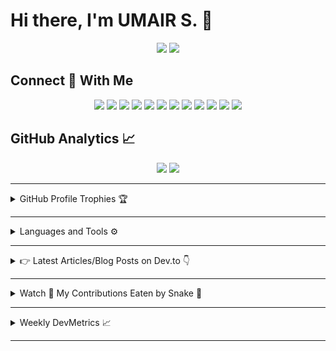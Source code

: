 # Hi there, I'm UMAIR S. 👋

<p align="center">
        <a href="https://github.com/umairshabbir-83"><img
                        src="https://komarev.com/ghpvc/?style=for-the-badge&username=umairshabbir-83" /></a>
        <a href="https://github.com/umairshabbir-83"><img
                        src="https://wakatime.com/badge/user/921dd2f5-b40c-4c20-a684-53d03b4afbc7.svg?style=for-the-badge" /></a>
</p>

<!-- ## I'm a Developer 👨‍💻

<p align="center">
        <a href="https://github.com/umairshabbir-83"><img
                        src="https://readme-typing-svg.herokuapp.com/?center=true&color=9B9B9B&lines=%F0%9F%94%AD+Currently+a+Student.;%F0%9F%8C%B1+Currently+Learning+about+Android+Development.;%F0%9F%8C%B1+Currently+Learning+about+Web+Development.;%F0%9F%98%84+Pronouns:+He/Him+%E2%99%82;%E2%9A%A1+Fun+fact:+Shh!+%F0%9F%A4%AB&size=16&vCenter=true&width=500" /></a>
</p> -->

## Connect 🔗 With Me

<p align="center">
        <a href="https://www.coursera.org/user/88276d10e2648d7473b1dba20942f189"><img
                        src="https://img.shields.io/badge/-Coursera-0056D2?logo=Coursera&logoColor=FFF&style=for-the-badge" /></a>
        <a href="https://dev.to/umairshabbir_83"><img
                        src="https://img.shields.io/badge/-Dev.to-0A0A0A?logo=Dev.to&logoColor=FFF&style=for-the-badge" /></a>
        <a href="https://facebook.com/umairshabbir.83"><img
                        src="https://img.shields.io/badge/-Facebook-1877F2?logo=Facebook&logoColor=FFF&style=for-the-badge" /></a>
        <a href="https://www.freecodecamp.org/umairshabbir-83"><img
                        src="https://img.shields.io/badge/-freeCodeCamp-0A0A23?logo=freeCodeCamp&logoColor=FFF&style=for-the-badge" /></a>
        <a href="https://g.dev/umairshabbir-83"><img
                        src="https://img.shields.io/badge/-Google Developer-4285F4?logo=Google&logoColor=FFF&style=for-the-badge" /></a>
        <a href="https://www.hackerrank.com/umairshabbir_83"><img
                        src="https://img.shields.io/badge/-HackerRank-00EA64?logo=HackerRank&logoColor=FFF&style=for-the-badge" /></a>
        <a href="https://instagram.com/umairshabbir.83"><img
                        src="https://img.shields.io/badge/-Instagram-E4405F?logo=Instagram&logoColor=FFF&style=for-the-badge" /></a>
        <a href="https://linkedin.com/in/umairshabbir-83"><img
                        src="https://img.shields.io/badge/-LinkedIn-0A66C2?logo=LinkedIn&logoColor=FFF&style=for-the-badge" /></a>
        <a href="https://learn.microsoft.com/en-us/users/umairshabbir-83"><img
                        src="https://img.shields.io/badge/-Microsoft Learn-5E5E5E?logo=Microsoft&logoColor=FFF&style=for-the-badge" /></a>
        <a href="https://snapchat.com/add/umairshabbir_83"><img
                        src="https://img.shields.io/badge/-Snapchat-FFFC00?logo=Snapchat&logoColor=000&style=for-the-badge" /></a>
        <a href="https://twitter.com/umairshabbir_83"><img
                        src="https://img.shields.io/badge/-Twitter-1DA1F2?logo=Twitter&logoColor=FFF&style=for-the-badge" /></a>
        <a href="https://wakatime.com/@umairshabbir_83"><img
                        src="https://img.shields.io/badge/-WakaTime-000?logo=WakaTime&logoColor=FFF&style=for-the-badge" /></a>
</p>

<!-- ## Contribution Graph 📊

<p align="center">
        <a href="https://github.com/umairshabbir-83"><img
                        src="https://activity-graph.herokuapp.com/graph?theme=github&username=umairshabbir-83" /></a>
</p> -->

## GitHub Analytics 📈

<p align="center">
        <a href="https://github.com/umairshabbir-83"><img
                        src="https://github-readme-stats.vercel.app/api?theme=dark&username=umairshabbir-83" /></a>
        <a href="https://github.com/umairshabbir-83"><img
                        src="https://github-readme-streak-stats.herokuapp.com/?theme=dark&user=umairshabbir-83" /></a>
</p>

---

<details>
        <summary>GitHub Profile Trophies 🏆</summary>
        <p align="center">
                <a href="https://github.com/umairshabbir-83"><img
                                src="https://github-profile-trophy.vercel.app/?column=4&no-bg=true&username=umairshabbir-83" /></a>
        </p>
</details>

---

<details>
        <summary>Languages and Tools ⚙</summary>
        <p align="center">
                <a href="https://github.com/umairshabbir-83"><img
                                src="https://github-readme-stats-eight-theta.vercel.app/api/top-langs/?layout=compact&theme=dark&username=umairshabbir-83" /></a>
        </p>
        <!-- <p align="center">
                <a href="https://github.com/umairshabbir-83"><img
                                src="https://img.shields.io/badge/-Android Studio-3DDC84?logo=Android Studio&logoColor=FFF&style=for-the-badge" /></a>
                <a href="https://github.com/umairshabbir-83"><img
                                src="https://img.shields.io/badge/-Bootstrap-7952B3?logo=Bootstrap&logoColor=FFF&style=for-the-badge" /></a>
                <a href="https://github.com/umairshabbir-83"><img
                                src="https://img.shields.io/badge/-C Sharp-239120?logo=CSharp&logoColor=FFF&style=for-the-badge" /></a>
                <a href="https://github.com/umairshabbir-83"><img
                                src="https://img.shields.io/badge/-C++-00599C?logo=C%2B%2B&logoColor=FFF&style=for-the-badge" /></a>
                <a href="https://github.com/umairshabbir-83"><img
                                src="https://img.shields.io/badge/-Canva-00C4CC?logo=Canva&logoColor=FFF&style=for-the-badge" /></a>
                <a href="https://github.com/umairshabbir-83"><img
                                src="https://img.shields.io/badge/-CSS3-1572B6?logo=CSS3&logoColor=FFF&style=for-the-badge" /></a>
                <a href="https://github.com/umairshabbir-83"><img
                                src="https://img.shields.io/badge/-Dart-0175C2?logo=Dart&logoColor=FFF&style=for-the-badge" /></a>
                <a href="https://github.com/umairshabbir-83"><img
                                src="https://img.shields.io/badge/-Figma-F24E1E?logo=Figma&logoColor=FFF&style=for-the-badge" /></a>
                <a href="https://github.com/umairshabbir-83"><img
                                src="https://img.shields.io/badge/-Flutter-02569B?logo=Flutter&logoColor=FFF&style=for-the-badge" /></a>
                <a href="https://github.com/umairshabbir-83"><img
                                src="https://img.shields.io/badge/-Git-F05032?logo=Git&logoColor=FFF&style=for-the-badge" /></a>
                <a href="https://github.com/umairshabbir-83"><img
                                src="https://img.shields.io/badge/-Google Colab-F9AB00?logo=Google Colab&logoColor=FFF&style=for-the-badge" /></a>
                <a href="https://github.com/umairshabbir-83"><img
                                src="https://img.shields.io/badge/-HTML5-E34F26?logo=HTML5&logoColor=FFF&style=for-the-badge" /></a>
                <a href="https://github.com/umairshabbir-83"><img
                                src="https://img.shields.io/badge/-JavaScript-F7DF1E?logo=JavaScript&logoColor=000&style=for-the-badge" /></a>
                <a href="https://github.com/umairshabbir-83"><img
                                src="https://img.shields.io/badge/-Jupyter-F37626?logo=Jupyter&logoColor=FFF&style=for-the-badge" /></a>
                <a href="https://github.com/umairshabbir-83"><img
                                src="https://img.shields.io/badge/-Markdown-000000?logo=Markdown&logoColor=FFF&style=for-the-badge" /></a>
                <a href="https://github.com/umairshabbir-83"><img
                                src="https://img.shields.io/badge/-Microsoft Office-D83B01?logo=Microsoft Office&logoColor=FFF&style=for-the-badge" /></a>
                <a href="https://github.com/umairshabbir-83"><img
                                src="https://img.shields.io/badge/-Microsoft SQL Server-CC2927?logo=Microsoft SQL Server&logoColor=FFF&style=for-the-badge" /></a>
                <a href="https://github.com/umairshabbir-83"><img
                                src="https://img.shields.io/badge/-MySQL-4479A1?logo=MySQL&logoColor=FFF&style=for-the-badge" /></a>
                <a href="https://github.com/umairshabbir-83"><img
                                src="https://img.shields.io/badge/-Python-3776AB?logo=Python&logoColor=FFF&style=for-the-badge" /></a>
                <a href="https://github.com/umairshabbir-83"><img
                                src="https://img.shields.io/badge/-React-61DAFB?logo=React&logoColor=000&style=for-the-badge" /></a>
                <a href="https://github.com/umairshabbir-83"><img
                                src="https://img.shields.io/badge/-Unity-FFF?logo=Unity&logoColor=000&style=for-the-badge" /></a>
                <a href="https://github.com/umairshabbir-83"><img
                                src="https://img.shields.io/badge/-Visual Studio-5C2D91?logo=Visual Studio&logoColor=FFF&style=for-the-badge" /></a>
                <a href="https://github.com/umairshabbir-83"><img
                                src="https://img.shields.io/badge/-Visual Studio Code-007ACC?logo=Visual Studio Code&logoColor=FFF&style=for-the-badge" /></a>
        </p> -->
</details>

---

<details>
        <summary>👉 Latest Articles/Blog Posts on Dev.to 👇</summary>

- [15+ Free Websites and Tools That Seems Illegal to Know!](https://dev.to/umairshabbir_83/15-free-websites-and-tools-that-seems-illegal-to-know-3kpp)
- [k-nearest neighbors algorithm (k-NN)](https://dev.to/umairshabbir_83/k-nearest-neighbors-algorithm-k-nn-46ml)
- [2021: Year in Review](https://dev.to/umairshabbir_83/2021-year-in-review-435p)

</details>

---

<details>
        <summary>Watch 👀 My Contributions Eaten by Snake 🐍</summary>
        <p align="center">
                <a href="https://github.com/umairshabbir-83"><img
                                src="https://github.com/umairshabbir-83/umairshabbir-83/blob/GIF/github-contribution-grid-snake-dark.svg" /></a>
        </p>
</details>

---

<details>
        <summary>Weekly DevMetrics 📈</summary>
<!--START_SECTION:waka-->

```txt
From: 22 March 2024 - To: 29 March 2024

Total Time: 13 hrs 9 mins

TypeScript    6 hrs 50 mins   ⣿⣿⣿⣿⣿⣿⣿⣿⣿⣿⣿⣿⣿⣀⣀⣀⣀⣀⣀⣀⣀⣀⣀⣀⣀   51.96 %
JavaScript    2 hrs 46 mins   ⣿⣿⣿⣿⣿⣤⣀⣀⣀⣀⣀⣀⣀⣀⣀⣀⣀⣀⣀⣀⣀⣀⣀⣀⣀   21.02 %
JSON          2 hrs 20 mins   ⣿⣿⣿⣿⣦⣀⣀⣀⣀⣀⣀⣀⣀⣀⣀⣀⣀⣀⣀⣀⣀⣀⣀⣀⣀   17.74 %
Bash          28 mins         ⣷⣀⣀⣀⣀⣀⣀⣀⣀⣀⣀⣀⣀⣀⣀⣀⣀⣀⣀⣀⣀⣀⣀⣀⣀   03.62 %
CSS           22 mins         ⣶⣀⣀⣀⣀⣀⣀⣀⣀⣀⣀⣀⣀⣀⣀⣀⣀⣀⣀⣀⣀⣀⣀⣀⣀   02.90 %
```

<!--END_SECTION:waka-->
</details>

---

